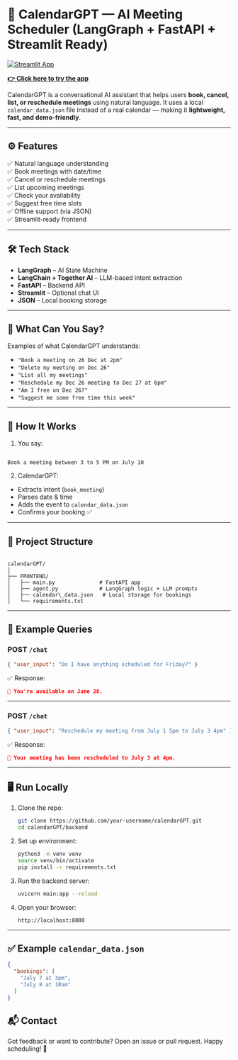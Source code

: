 # 🧠 CalendarGPT — AI Meeting Scheduler (LangGraph + FastAPI + Streamlit Ready)


[![Streamlit App](https://img.shields.io/badge/Try%20App-Streamlit-green?logo=streamlit)](https://tailortalk-ady49vihq3mrhlw9xajk4v.streamlit.app/)

**[👉 Click here to try the app](https://tailortalk-ady49vihq3mrhlw9xajk4v.streamlit.app/)**


CalendarGPT is a conversational AI assistant that helps users **book, cancel, list, or reschedule meetings** using natural language. It uses a local `calendar_data.json` file instead of a real calendar — making it **lightweight, fast, and demo-friendly**.

---

## ⚙️ Features

✅ Natural language understanding  
✅ Book meetings with date/time  
✅ Cancel or reschedule meetings  
✅ List upcoming meetings  
✅ Check your availability  
✅ Suggest free time slots  
✅ Offline support (via JSON)  
✅ Streamlit-ready frontend

---

## 🛠 Tech Stack

- **LangGraph** – AI State Machine  
- **LangChain + Together AI** – LLM-based intent extraction  
- **FastAPI** – Backend API  
- **Streamlit** – Optional chat UI  
- **JSON** – Local booking storage

---

## 🚀 What Can You Say?

Examples of what CalendarGPT understands:

- `"Book a meeting on 26 Dec at 2pm"`  
- `"Delete my meeting on Dec 26"`  
- `"List all my meetings"`  
- `"Reschedule my Dec 26 meeting to Dec 27 at 6pm"`  
- `"Am I free on Dec 26?"`  
- `"Suggest me some free time this week"`  

---

## 🧠 How It Works

1. You say:

```

Book a meeting between 3 to 5 PM on July 10

```

2. CalendarGPT:
- Extracts intent (`book_meeting`)
- Parses date & time
- Adds the event to `calendar_data.json`
- Confirms your booking ✅

---

## 📁 Project Structure

```

calendarGPT/
│
├── FRONTEND/
│   ├── main.py              # FastAPI app
│   ├── agent.py             # LangGraph logic + LLM prompts
│   ├── calendar\_data.json   # Local storage for bookings
│   └── requirements.txt

````

---

## 🧪 Example Queries

### POST `/chat`
```json
{ "user_input": "Do I have anything scheduled for Friday?" }
````

✅ Response:

```json
📅 You're available on June 28.
```

---

### POST `/chat`

```json
{ "user_input": "Reschedule my meeting from July 1 5pm to July 3 4pm" }
```

✅ Response:

```json
🔁 Your meeting has been rescheduled to July 3 at 4pm.
```

---

## 🖥 Run Locally

1. Clone the repo:

   ```bash
   git clone https://github.com/your-username/calendarGPT.git
   cd calendarGPT/backend
   ```

2. Set up environment:

   ```bash
   python3 -m venv venv
   source venv/bin/activate
   pip install -r requirements.txt
   ```

3. Run the backend server:

   ```bash
   uvicorn main:app --reload
   ```

4. Open your browser:

   ```
   http://localhost:8000
   ```

---

## ✅ Example `calendar_data.json`

```json
{
  "bookings": [
    "July 7 at 3pm",
    "July 8 at 10am"
  ]
}
```

## 📬 Contact

Got feedback or want to contribute?
Open an issue or pull request. Happy scheduling! 🙌
